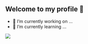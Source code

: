 ## Welcome to my profile 👋



- 🔭 I’m currently working on ...
- 🌱 I’m currently learning ...

![](https://komarev.com/ghpvc/?username=Haruk1y&color=orange)

